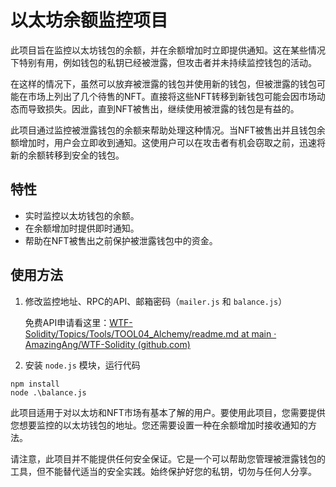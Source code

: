 # 以太坊余额监控项目

此项目旨在监控以太坊钱包的余额，并在余额增加时立即提供通知。这在某些情况下特别有用，例如钱包的私钥已经被泄露，但攻击者并未持续监控钱包的活动。

在这样的情况下，虽然可以放弃被泄露的钱包并使用新的钱包，但被泄露的钱包可能在市场上列出了几个待售的NFT。直接将这些NFT转移到新钱包可能会因市场动态而导致损失。因此，直到NFT被售出，继续使用被泄露的钱包是有益的。

此项目通过监控被泄露钱包的余额来帮助处理这种情况。当NFT被售出并且钱包余额增加时，用户会立即收到通知。这使用户可以在攻击者有机会窃取之前，迅速将新的余额转移到安全的钱包。

## 特性

- 实时监控以太坊钱包的余额。
- 在余额增加时提供即时通知。
- 帮助在NFT被售出之前保护被泄露钱包中的资金。

## 使用方法

1. 修改监控地址、RPC的API、邮箱密码（`mailer.js` 和 `balance.js`）

   免费API申请看这里：[WTF-Solidity/Topics/Tools/TOOL04_Alchemy/readme.md at main · AmazingAng/WTF-Solidity (github.com)](https://github.com/AmazingAng/WTF-Solidity/blob/main/Topics/Tools/TOOL04_Alchemy/readme.md)

2. 安装 `node.js` 模块，运行代码

```shell
npm install
node .\balance.js
```

此项目适用于对以太坊和NFT市场有基本了解的用户。要使用此项目，您需要提供您想要监控的以太坊钱包的地址。您还需要设置一种在余额增加时接收通知的方法。

请注意，此项目并不能提供任何安全保证。它是一个可以帮助您管理被泄露钱包的工具，但不能替代适当的安全实践。始终保护好您的私钥，切勿与任何人分享。